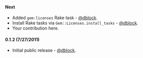 #### Next

* Added `gem:licenses` Rake task - [@dblock](https://github.com/dblock).
* Install Rake tasks via `Gem::Licenses.install_tasks` - [@dblock](https://github.com/dblock).
* Your contribution here.

#### 0.1.2 (7/27/2011)

* Initial public release - [@dblock](https://github.com/dblock).

